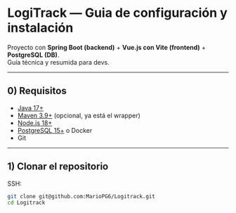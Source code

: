 # LogiTrack — Guia de configuración y instalación
Proyecto con **Spring Boot (backend)** + **Vue.js con Vite (frontend)** + **PostgreSQL (DB)**.  
Guía técnica y resumida para devs.  

---

## 0) Requisitos

- [Java 17+](https://adoptium.net/)  
- [Maven 3.9+](https://maven.apache.org/) (opcional, ya está el wrapper)  
- [Node.js 18+](https://nodejs.org/)  
- [PostgreSQL 15+](https://www.postgresql.org/download/) o Docker  
- Git  

---

## 1) Clonar el repositorio
SSH:
```bash
git clone git@github.com:MarioPG6/Logitrack.git
cd Logitrack
